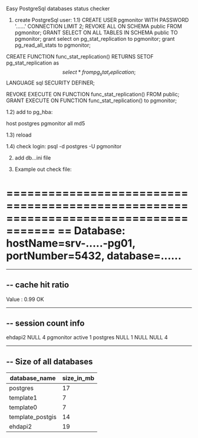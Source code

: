 Easy PostgreSql databases status checker

1) create PostgreSql user:
1.1)
CREATE USER pgmonitor WITH PASSWORD '......' CONNECTION LIMIT 2;
REVOKE ALL ON SCHEMA public FROM pgmonitor;
GRANT SELECT ON ALL TABLES IN SCHEMA public TO pgmonitor;
grant select on pg_stat_replication to pgmonitor;
grant pg_read_all_stats to pgmonitor;

CREATE FUNCTION func_stat_replication() RETURNS SETOF pg_stat_replication as
$$ select * from pg_stat_replication; $$
LANGUAGE sql SECURITY DEFINER;

REVOKE EXECUTE ON FUNCTION func_stat_replication() FROM public;
GRANT EXECUTE ON FUNCTION func_stat_replication() to pgmonitor;


1.2) add to pg_hba:

host    postgres        pgmonitor       all                     md5

1.3) reload

1.4) check login:
 psql -d postgres -U pgmonitor
 
2) add db...ini file

3) Example out check file:


=====================================================================================
== Database: hostName=srv-.....-pg01, portNumber=5432, database=......
=====================================================================================
 
-------------------------------------------------------
-- cache hit ratio
-------------------------------------------------------
Value : 0.99 OK
 
-------------------------------------------------------
-- session count info
-------------------------------------------------------
ehdapi2              NULL                       4
pgmonitor            active                     1
postgres             NULL                       1
NULL                 NULL                       4
 
-------------------------------------------------------
-- Size of all databases
-------------------------------------------------------
database_name        | size_in_mb          
-------------        | ---------           
postgres             |         17          
template1            |          7          
template0            |          7          
template_postgis     |         14          
ehdapi2              |         19          
 

 
 
